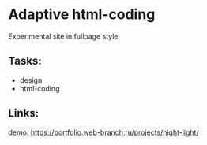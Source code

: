 # Adaptive html-coding
Experimental site in fullpage style

## Tasks:
- design 
- html-coding

## Links:
demo: https://portfolio.web-branch.ru/projects/night-light/
